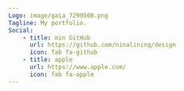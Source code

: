 ```yaml
---
Logo: image/gaia_7299508.png
Tagline: My portfolio.
Social:
    - title: min GitHub
      url: https://github.com/ninalining/design
      icon: fab fa-github
    - title: apple
      url: https://www.apple.com/
      icon: fab fa-apple
---
```

